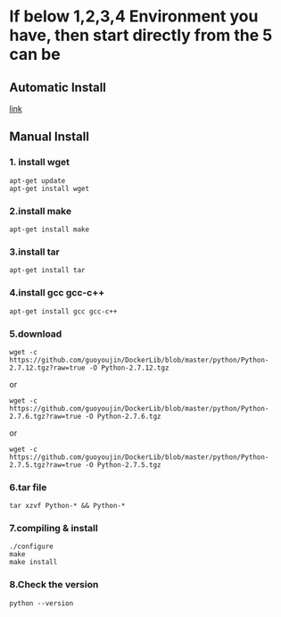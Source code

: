 # If below 1,2,3,4 Environment you have, then start directly from the 5 can be
## Automatic Install
<a href ="http://askubuntu.com/questions/101591/how-do-i-install-python-2-7-2-on-ubuntu">link</a>

## Manual Install
### 1. install wget
```shell
apt-get update
apt-get install wget
```

### 2.install make
```shell
apt-get install make
```

### 3.install tar
```shell
apt-get install tar
```

### 4.install gcc gcc-c++
```shell
apt-get install gcc gcc-c++
```

### 5.download
```shell
wget -c https://github.com/guoyoujin/DockerLib/blob/master/python/Python-2.7.12.tgz?raw=true -O Python-2.7.12.tgz
```
or
```shell
wget -c https://github.com/guoyoujin/DockerLib/blob/master/python/Python-2.7.6.tgz?raw=true -O Python-2.7.6.tgz
```
or
```shell
wget -c https://github.com/guoyoujin/DockerLib/blob/master/python/Python-2.7.5.tgz?raw=true -O Python-2.7.5.tgz
```

### 6.tar file
```shell
tar xzvf Python-* && Python-*
```

### 7.compiling & install
```shell
./configure
make
make install
```

### 8.Check the version
```
python --version
```